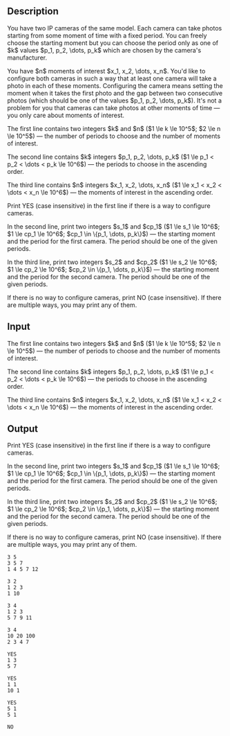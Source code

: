 ## Description

<div><p>You have two IP cameras of the same model. Each camera can take photos starting from some moment of time with a fixed period. You can freely choose the starting moment but you can choose the period only as one of $k$ values $p_1, p_2, \dots, p_k$ which are chosen by the camera's manufacturer.</p><p>You have $n$ moments of interest $x_1, x_2, \dots, x_n$. You'd like to configure both cameras in such a way that at least one camera will take a photo in each of these moments. Configuring the camera means setting the moment when it takes the first photo and the gap between two consecutive photos (which should be one of the values $p_1, p_2, \dots, p_k$). It's not a problem for you that cameras can take photos at other moments of time&nbsp;— you only care about moments of interest.</p></div><div class="input-specification"><p>The first line contains two integers $k$ and $n$ ($1 \le k \le 10^5$; $2 \le n \le 10^5$)&nbsp;— the number of periods to choose and the number of moments of interest.</p><p>The second line contains $k$ integers $p_1, p_2, \dots, p_k$ ($1 \le p_1 &lt; p_2 &lt; \dots &lt; p_k \le 10^6$)&nbsp;— the periods to choose in the ascending order.</p><p>The third line contains $n$ integers $x_1, x_2, \dots, x_n$ ($1 \le x_1 &lt; x_2 &lt; \dots &lt; x_n \le 10^6$)&nbsp;— the moments of interest in the ascending order.</p></div><div class="output-specification"><p>Print <span class="tex-font-style-tt">YES</span> (case insensitive) in the first line if there is a way to configure cameras.</p><p>In the second line, print two integers $s_1$ and $cp_1$ ($1 \le s_1 \le 10^6$; $1 \le cp_1 \le 10^6$; $cp_1 \in \{p_1, \dots, p_k\}$)&nbsp;— the starting moment and the period for the first camera. The period should be one of the given periods.</p><p>In the third line, print two integers $s_2$ and $cp_2$ ($1 \le s_2 \le 10^6$; $1 \le cp_2 \le 10^6$; $cp_2 \in \{p_1, \dots, p_k\}$)&nbsp;— the starting moment and the period for the second camera. The period should be one of the given periods.</p><p>If there is no way to configure cameras, print <span class="tex-font-style-tt">NO</span> (case insensitive). If there are multiple ways, you may print any of them.</p></div>

## Input

<p>The first line contains two integers $k$ and $n$ ($1 \le k \le 10^5$; $2 \le n \le 10^5$)&nbsp;— the number of periods to choose and the number of moments of interest.</p><p>The second line contains $k$ integers $p_1, p_2, \dots, p_k$ ($1 \le p_1 &lt; p_2 &lt; \dots &lt; p_k \le 10^6$)&nbsp;— the periods to choose in the ascending order.</p><p>The third line contains $n$ integers $x_1, x_2, \dots, x_n$ ($1 \le x_1 &lt; x_2 &lt; \dots &lt; x_n \le 10^6$)&nbsp;— the moments of interest in the ascending order.</p>

## Output

<p>Print <span class="tex-font-style-tt">YES</span> (case insensitive) in the first line if there is a way to configure cameras.</p><p>In the second line, print two integers $s_1$ and $cp_1$ ($1 \le s_1 \le 10^6$; $1 \le cp_1 \le 10^6$; $cp_1 \in \{p_1, \dots, p_k\}$)&nbsp;— the starting moment and the period for the first camera. The period should be one of the given periods.</p><p>In the third line, print two integers $s_2$ and $cp_2$ ($1 \le s_2 \le 10^6$; $1 \le cp_2 \le 10^6$; $cp_2 \in \{p_1, \dots, p_k\}$)&nbsp;— the starting moment and the period for the second camera. The period should be one of the given periods.</p><p>If there is no way to configure cameras, print <span class="tex-font-style-tt">NO</span> (case insensitive). If there are multiple ways, you may print any of them.</p>





```input1
3 5
3 5 7
1 4 5 7 12
```




```input2
3 2
1 2 3
1 10
```




```input3
3 4
1 2 3
5 7 9 11
```




```input4
3 4
10 20 100
2 3 4 7
```




```output1
YES
1 3
5 7
```




```output2
YES
1 1
10 1
```




```output3
YES
5 1
5 1
```




```output4
NO
```


